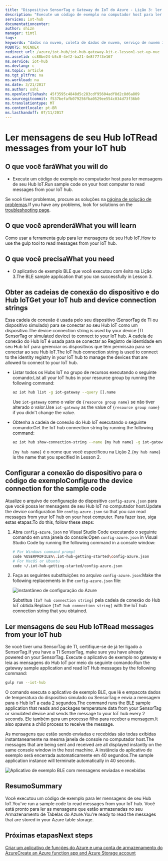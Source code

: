 ```yaml
---
title: "Dispositivo SensorTag e Gateway do IoT do Azure - Lição 3: ler mensagens | Microsoft Docs"
description: "Execute um código de exemplo no computador host para ler as mensagens de seu Hub IoT."
services: iot-hub
documentationcenter: 
author: shizn
manager: timtl
tags: 
keywords: "dados na nuvem, coleta de dados de nuvem, serviço de nuvem iot, dados iot"
ROBOTS: NOINDEX
redirect_url: /azure/iot-hub/iot-hub-gateway-kit-c-lesson1-set-up-nuc
ms.assetid: cc88be24-b5c0-4ef2-ba21-4e8f77f3e167
ms.service: iot-hub
ms.devlang: c
ms.topic: article
ms.tgt_pltfrm: na
ms.workload: na
ms.date: 3/21/2017
ms.author: xshi
ms.openlocfilehash: 45f3595c4848d5c283cdf95604adf8d2c8d6a809
ms.sourcegitcommit: f537befafb079256fba0529ee554c034d73f36b0
ms.translationtype: MT
ms.contentlocale: pt-BR
ms.lasthandoff: 07/11/2017
---
```

# <a name="read-messages-from-your-iot-hub"></a><span data-ttu-id="4cda4-104">Ler mensagens de seu Hub IoT</span><span class="sxs-lookup"><span data-stu-id="4cda4-104">Read messages from your IoT hub</span></span>

## <a name="what-you-will-do"></a><span data-ttu-id="4cda4-105">O que você fará</span><span class="sxs-lookup"><span data-stu-id="4cda4-105">What you will do</span></span>

- <span data-ttu-id="4cda4-106">Execute um código de exemplo no computador host para ler mensagens de seu Hub IoT.</span><span class="sxs-lookup"><span data-stu-id="4cda4-106">Run sample code on your host computer to read messages from your IoT hub.</span></span>

<span data-ttu-id="4cda4-107">Se você tiver problemas, procure as soluções na [página de solução de problemas](iot-hub-gateway-kit-c-troubleshooting.md).</span><span class="sxs-lookup"><span data-stu-id="4cda4-107">If you have any problems, look for solutions on the [troubleshooting page](iot-hub-gateway-kit-c-troubleshooting.md).</span></span>

## <a name="what-you-will-learn"></a><span data-ttu-id="4cda4-108">O que você aprenderá</span><span class="sxs-lookup"><span data-stu-id="4cda4-108">What you will learn</span></span>

<span data-ttu-id="4cda4-109">Como usar a ferramenta gulp para ler mensagens de seu Hub IoT.</span><span class="sxs-lookup"><span data-stu-id="4cda4-109">How to use the gulp tool to read messages from your IoT hub.</span></span>

## <a name="what-you-need"></a><span data-ttu-id="4cda4-110">O que você precisa</span><span class="sxs-lookup"><span data-stu-id="4cda4-110">What you need</span></span>

- <span data-ttu-id="4cda4-111">O aplicativo de exemplo BLE que você executou com êxito na Lição 3.</span><span class="sxs-lookup"><span data-stu-id="4cda4-111">The BLE sample application that you ran successfully in Lesson 3.</span></span>

## <a name="get-your-iot-hub-and-device-connection-strings"></a><span data-ttu-id="4cda4-112">Obter as cadeias de conexão do dispositivo e do Hub IoT</span><span class="sxs-lookup"><span data-stu-id="4cda4-112">Get your IoT hub and device connection strings</span></span>

<span data-ttu-id="4cda4-113">Essa cadeia de conexão é usada pelo seu dispositivo (SensorTag de TI ou dispositivo simulado) para se conectar ao seu Hub IoT como um dispositivo.</span><span class="sxs-lookup"><span data-stu-id="4cda4-113">The device connection string is used by your device (TI SensorTag or simulated device) to connect to your IoT hub.</span></span> <span data-ttu-id="4cda4-114">A cadeia de conexão do Hub IoT é usada para se conectar ao Registro de identidade em seu Hub IoT para gerenciar os dispositivos que têm permissão para se conectar ao seu Hub IoT.</span><span class="sxs-lookup"><span data-stu-id="4cda4-114">The IoT hub connection string is used to connect to the identity registry in your IoT hub to manage the devices that are allowed to connect to your IoT hub.</span></span>

- <span data-ttu-id="4cda4-115">Listar todos os Hubs IoT no grupo de recursos executando o seguinte comando:</span><span class="sxs-lookup"><span data-stu-id="4cda4-115">List all your IoT hubs in your resource group by running the following command:</span></span>

   ```bash
   az iot hub list -g iot-gateway --query [].name
   ```

   <span data-ttu-id="4cda4-116">Use `iot-gateway` como o valor de `{resource group name}` se não tiver alterado o valor.</span><span class="sxs-lookup"><span data-stu-id="4cda4-116">Use `iot-gateway` as the value of `{resource group name}` if you didn't change the value.</span></span>
- <span data-ttu-id="4cda4-117">Obtenha a cadeia de conexão do Hub IoT executando o seguinte comando:</span><span class="sxs-lookup"><span data-stu-id="4cda4-117">Get the IoT hub connection string by running the following command:</span></span>

   ```bash
   az iot hub show-connection-string --name {my hub name} -g iot-gateway
   ```

   <span data-ttu-id="4cda4-118">`{my hub name}` é o nome que você especificou na Lição 2.</span><span class="sxs-lookup"><span data-stu-id="4cda4-118">`{my hub name}` is the name that you specified in Lesson 2.</span></span>

## <a name="configure-the-device-connection-for-the-sample-code"></a><span data-ttu-id="4cda4-119">Configurar a conexão do dispositivo para o código de exemplo</span><span class="sxs-lookup"><span data-stu-id="4cda4-119">Configure the device connection for the sample code</span></span>

<span data-ttu-id="4cda4-120">Atualize o arquivo de configuração do dispositivo `config-azure.json` para que você possa ler mensagens de seu Hub IoT no computador host.</span><span class="sxs-lookup"><span data-stu-id="4cda4-120">Update the device configuration file `config-azure.json` so that you can read messages from your IoT hub on your host computer.</span></span> <span data-ttu-id="4cda4-121">Para fazer isso, siga estas etapas:</span><span class="sxs-lookup"><span data-stu-id="4cda4-121">To do this, follow these steps:</span></span>

1. <span data-ttu-id="4cda4-122">Abra `config-azure.json` no Visual Studio Code executando o seguinte comando em uma janela do console:</span><span class="sxs-lookup"><span data-stu-id="4cda4-122">Open `config-azure.json` in Visual Studio Code by running the following command in a console window:</span></span>

   ```bash
   # For Windows command prompt
   code %USERPROFILE%\.iot-hub-getting-started\config-azure.json
   # For MacOS or Ubuntu
   code ~/.iot-hub-getting-started/config-azure.json
   ```

2. <span data-ttu-id="4cda4-123">Faça as seguintes substituições no arquivo `config-azure.json`:</span><span class="sxs-lookup"><span data-stu-id="4cda4-123">Make the following replacements in the `config-azure.json` file:</span></span>

   ![instantâneo de configuração do Azure](media/iot-hub-gateway-kit-lessons/lesson3/config_azure.png)

   <span data-ttu-id="4cda4-125">Substitua `[IoT hub connection string]` pela cadeia de conexão do Hub IoT obtida.</span><span class="sxs-lookup"><span data-stu-id="4cda4-125">Replace `[IoT hub connection string]` with the IoT hub connection string that you obtained.</span></span>

## <a name="read-messages-from-your-iot-hub"></a><span data-ttu-id="4cda4-126">Ler mensagens de seu Hub IoT</span><span class="sxs-lookup"><span data-stu-id="4cda4-126">Read messages from your IoT hub</span></span>

<span data-ttu-id="4cda4-127">Se você tiver uma SensorTag de TI, certifique-se de já ter ligado a SensorTag.</span><span class="sxs-lookup"><span data-stu-id="4cda4-127">If you have a TI SensorTag, make sure you have already powered on your SensorTag.</span></span> <span data-ttu-id="4cda4-128">Execute o aplicativo de exemplo no gateway e leia as mensagens do Hub IoT por meio do seguinte comando:</span><span class="sxs-lookup"><span data-stu-id="4cda4-128">Run the gateway sample application and read IoT Hub messages by the following command:</span></span>

```bash
gulp run --iot-hub
```

<span data-ttu-id="4cda4-129">O comando executa o aplicativo de exemplo BLE, que lê e empacota dados de temperatura do dispositivo simulado ou SensorTag e envia a mensagem para o Hub IoT a cada 2 segundos.</span><span class="sxs-lookup"><span data-stu-id="4cda4-129">The command runs the BLE sample application that reads and packages temperature data from your SensorTag or simulated device and sends the message to your IoT hub every 2 seconds.</span></span> <span data-ttu-id="4cda4-130">Ele também gera um processo filho para receber a mensagem.</span><span class="sxs-lookup"><span data-stu-id="4cda4-130">It also spawns a child process to receive the message.</span></span>

<span data-ttu-id="4cda4-131">As mensagens que estão sendo enviadas e recebidas são todas exibidas instantaneamente na mesma janela de console no computador host.</span><span class="sxs-lookup"><span data-stu-id="4cda4-131">The messages that are being sent and received are all displayed instantly on the same console window in the host machine.</span></span> <span data-ttu-id="4cda4-132">A instância do aplicativo de exemplo será encerrada automaticamente em 40 segundos.</span><span class="sxs-lookup"><span data-stu-id="4cda4-132">The sample application instance will terminate automatically in 40 seconds.</span></span>

![Aplicativo de exemplo BLE com mensagens enviadas e recebidas](media/iot-hub-gateway-kit-lessons/lesson3/gulp_run_read_hub.png)

## <a name="summary"></a><span data-ttu-id="4cda4-134">Resumo</span><span class="sxs-lookup"><span data-stu-id="4cda4-134">Summary</span></span>

<span data-ttu-id="4cda4-135">Você executou um código de exemplo para ler mensagens de seu Hub IoT.</span><span class="sxs-lookup"><span data-stu-id="4cda4-135">You've run a sample code to read messages from your IoT hub.</span></span> <span data-ttu-id="4cda4-136">Você está pronto para ler as mensagens que estão armazenadas no seu Armazenamento de Tabelas do Azure.</span><span class="sxs-lookup"><span data-stu-id="4cda4-136">You're ready to read the messages that are stored in your Azure table storage.</span></span>

## <a name="next-steps"></a><span data-ttu-id="4cda4-137">Próximas etapas</span><span class="sxs-lookup"><span data-stu-id="4cda4-137">Next steps</span></span>
[<span data-ttu-id="4cda4-138">Criar um aplicativo de funções do Azure e uma conta de armazenamento do Azure</span><span class="sxs-lookup"><span data-stu-id="4cda4-138">Create an Azure function app and Azure Storage account</span></span>](iot-hub-gateway-kit-c-lesson4-deploy-resource-manager-template.md)


